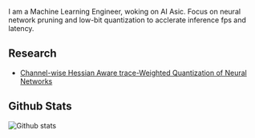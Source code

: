 I am a Machine Learning Engineer, woking on AI Asic. Focus on neural network pruning and low-bit quantization to acclerate inference fps and latency.

## Research
* [Channel-wise Hessian Aware trace-Weighted Quantization of Neural Networks](https://arxiv.org/abs/2008.08284)

## Github Stats 
![Github stats](https://github-readme-stats.vercel.app/api?username=yuanyuanli85&show_icons=true&theme=dark)

